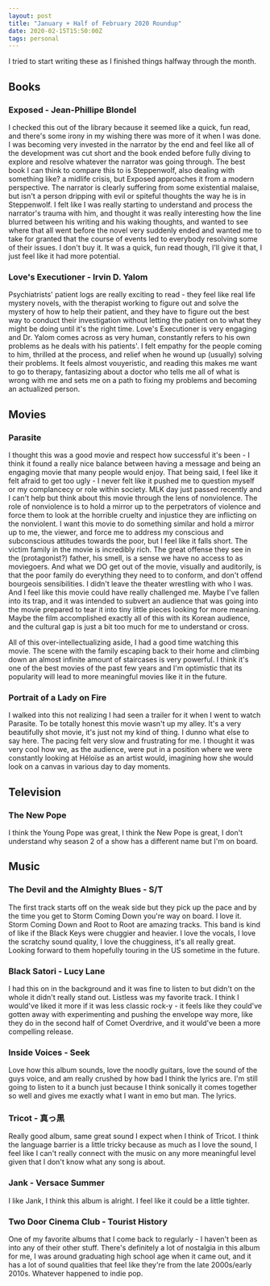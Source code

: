 ```yaml
---
layout: post
title: "January + Half of February 2020 Roundup"
date: 2020-02-15T15:50:00Z
tags: personal
---
```


I tried to start writing these as I finished things halfway through the month.
<!--break-->
## Books

### Exposed - Jean-Phillipe Blondel
I checked this out of the library because it seemed like a quick, fun read, and there's some irony in my wishing there was more of it when I was done. I was becoming very invested in the narrator by the end and feel like all of the development was cut short and the book ended before fully diving to explore and resolve whatever the narrator was going through. The best book I can think to compare this to is Steppenwolf, also dealing with something like? a midlife crisis, but Exposed approaches it from a modern perspective. The narrator is clearly suffering from some existential malaise, but isn't a person dripping with evil or spiteful thoughts the way he is in Steppenwolf. I felt like I was really starting to understand and process the narrator's trauma with him, and thought it was really interesting how the line blurred between his writing and his waking thoughts, and wanted to see where that all went before the novel very suddenly ended and wanted me to take for granted that the course of events led to everybody resolving some of their issues. I don't buy it. It was a quick, fun read though, I'll give it that, I just feel like it had more potential.

### Love's Executioner - Irvin D. Yalom
Psychiatrists' patient logs are really exciting to read - they feel like real life mystery novels, with the therapist working to figure out and solve the mystery of how to help their patient, and they have to figure out the best way to conduct their investigation without letting the patient on to what they might be doing until it's the right time. Love's Executioner is very engaging and Dr. Yalom comes across as very human, constantly refers to his own problems as he deals with his patients'. I felt empathy for the people coming to him, thrilled at the process, and relief when he wound up (usually) solving their problems. It feels almost vouyeristic, and reading this makes me want to go to therapy, fantasizing about a doctor who tells me all of what is wrong with me and sets me on a path to fixing my problems and becoming an actualized person. 

## Movies

### Parasite
I thought this was a good movie and respect how successful it's been - I think it found a really nice balance between having a message and being an engaging movie that many people would enjoy. That being said, I feel like it felt afraid to get too ugly - I never felt like it pushed me to question myself or my complancecy or role within society. MLK day just passed recently and I can't help but think about this movie through the lens of nonviolence. The role of nonviolence is to hold a mirror up to the perpetrators of violence and force them to look at the horrible cruelty and injustice they are inflicting on the nonviolent. I want this movie to do something similar and hold a mirror up to me, the viewer, and force me to address my conscious and subconscious attitudes towards the poor, but I feel like it falls short. The victim family in the movie is incredibly rich. The great offense they see in the (protagonist?) father, his smell, is a sense we have no access to as moviegoers. And what we DO get out of the movie, visually and auditorily, is that the poor family do everything they need to to conform, and don't offend bourgeois sensibilities. I didn't leave the theater wrestling with who I was. And I feel like this movie could have really challenged me. Maybe I've fallen into its trap, and it was intended to subvert an audience that was going into the movie prepared to tear it into tiny little pieces looking for more meaning. Maybe the film accomplished exactly all of this with its Korean audience, and the cultural gap is just a bit too much for me to understand or cross.

All of this over-intellectualizing aside, I had a good time watching this movie. The scene with the family escaping back to their home and climbing down an almost infinite amount of staircases is very powerful. I think it's one of the best movies of the past few years and I'm optimistic that its popularity will lead to more meaningful movies like it in the future.

### Portrait of a Lady on Fire
I walked into this not realizing I had seen a trailer for it when I went to watch Parasite. To be totally honest this movie wasn't up my alley. It's a very beautifully shot movie, it's just not my kind of thing. I dunno what else to say here. The pacing felt very slow and frustrating for me. I thought it was very cool how we, as the audience, were put in a position where we were constantly looking at Héloïse as an artist would, imagining how she would look on a canvas in various day to day moments.

## Television

### The New Pope
I think the Young Pope was great, I think the New Pope is great, I don't understand why season 2 of a show has a different name but I'm on board.

## Music

### The Devil and the Almighty Blues - S/T
The first track starts off on the weak side but they pick up the pace and by the time you get to Storm Coming Down you're way on board. I love it. Storm Coming Down and Root to Root are amazing tracks. This band is kind of like if the Black Keys were chuggier and heavier. I love the vocals, I love the scratchy sound quality, I love the chugginess, it's all really great. Looking forward to them hopefully touring in the US sometime in the future.

### Black Satori - Lucy Lane
I had this on in the background and it was fine to listen to but didn't on the whole it didn't really stand out. Listless was my favorite track. I think I would've liked it more if it was less classic rock-y - it feels like they could've gotten away with experimenting and pushing the envelope way more, like they do in the second half of Comet Overdrive, and it would've been a more compelling release.

### Inside Voices - Seek
Love how this album sounds, love the noodly guitars, love the sound of the guys voice, and am really crushed by how bad I think the lyrics are. I'm still going to listen to it a bunch just because I think sonically it comes together so well and gives me exactly what I want in emo but man. The lyrics.

### Tricot - 真っ黒
Really good album, same great sound I expect when I think of Tricot. I think the language barrier is a little tricky because as much as I love the sound, I feel like I can't really connect with the music on any more meaningful level given that I don't know what any song is about.

### Jank - Versace Summer
I like Jank, I think this album is alright. I feel like it could be a little tighter.

### Two Door Cinema Club - Tourist History
One of my favorite albums that I come back to regularly - I haven't been as into any of their other stuff. There's definitely a lot of nostalgia in this album for me, I was around graduating high school age when it came out, and it has a lot of sound qualities that feel like they're from the late 2000s/early 2010s. Whatever happened to indie pop.